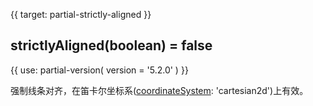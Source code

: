 
{{ target: partial-strictly-aligned }}

## strictlyAligned(boolean) = false

{{ use: partial-version(
    version = '5.2.0'
) }}

强制线条对齐，在笛卡尔坐标系([coordinateSystem](~series-heatmap.coordinateSystem): 'cartesian2d')上有效。

<ExampleUIControlEnum options="false,true" />
